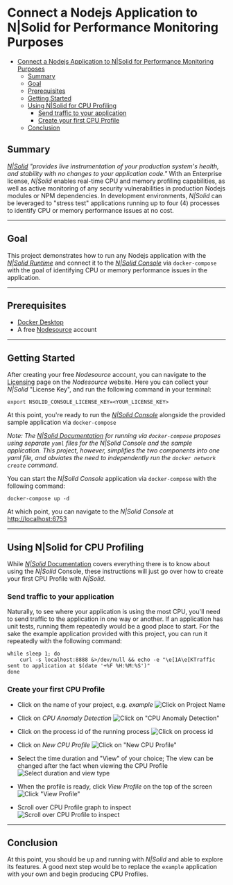 # Connect a Nodejs Application to N|Solid for Performance Monitoring Purposes

- [Connect a Nodejs Application to N|Solid for Performance Monitoring Purposes](#connect-a-nodejs-application-to-nsolid-for-performance-monitoring-purposes)
  - [Summary](#summary)
  - [Goal](#goal)
  - [Prerequisites](#prerequisites)
  - [Getting Started](#getting-started)
  - [Using N|Solid for CPU Profiling](#using-nsolid-for-cpu-profiling)
    - [Send traffic to your application](#send-traffic-to-your-application)
    - [Create your first CPU Profile](#create-your-first-cpu-profile)
  - [Conclusion](#conclusion)

## Summary 

_[N|Solid](https://bit.ly/3YwaMA7)_ _"provides live instrumentation of your production system's health, and stability with no changes to your application code."_ With an Enterprise license, _N|Solid_ enables real-time CPU and memory profiling capabilities, as well as active monitoring of any security vulnerabilities in production Nodejs modules or NPM dependencies. In development environments, _N|Solid_ can be leveraged to "stress test" applications running up to four (4) processes to identify CPU or memory performance issues at no cost. 

---

## Goal 

This project demonstrates how to run any Nodejs application with the _[N|Solid Runtime](https://docs.nodesource.com/nsolid/4.9/docs#nsolid-runtime)_ and connect it to the _[N|Solid Console](https://docs.nodesource.com/nsolid/4.9/docs#nsolid-console)_ via `docker-compose` with the goal of identifying CPU or memory performance issues in the application.

---

## Prerequisites 

* [Docker Desktop](https://www.docker.com/products/docker-desktop/)
* A free [Nodesource](https://accounts.nodesource.com/sign-up) account

---

## Getting Started

After creating your free _Nodesource_ account, you can navigate to the [Licensing](https://accounts.nodesource.com/general) page on the _Nodesource_ website. Here you can collect your _N|Solid_ "License Key", and run the following command in your terminal: 

```
export NSOLID_CONSOLE_LICENSE_KEY=<YOUR_LICENSE_KEY>
```

At this point, you're ready to run the _[N|Solid Console](https://docs.nodesource.com/nsolid/4.9/docs#nsolid-console)_ alongside the provided sample application via `docker-compose`

_Note: The [N|Solid Documentation](https://docs.nodesource.com/nsolid/4.9/docs#docker) for running via `docker-compose` proposes using separate `yaml` files for the N|Solid Console and the sample application. This project, however, simplifies the two components into one yaml file, and obviates the need to independently run the `docker network create` command._

You can start the _N|Solid Console_ application via `docker-compose` with the following command:

```
docker-compose up -d
```

At which point, you can navigate to the _N|Solid Console_ at [http://localhost:6753](http://localhost:6753)

---

## Using N|Solid for CPU Profiling

While [_N|Solid_ Documentation](https://docs.nodesource.com/nsolid/4.9/docs#console-overview) covers everything there is to know about using the _N|Solid_ Console, these instructions will just go over how to create your first CPU Profile with _N|Solid_.

### Send traffic to your application

Naturally, to see where your application is using the most CPU, you'll need to send traffic to the application in one way or another. If an application has unit tests, running them repeatedly would be a good place to start. For the sake the example application provided with this project, you can run it repeatedly with the following command:

```
while sleep 1; do
    curl -s localhost:8888 &>/dev/null && echo -e "\e[1A\e[KTraffic sent to application at $(date '+%F %H:%M:%S')"
done
```

### Create your first CPU Profile

* Click on the name of your project, e.g. _example_
![Click on Project Name](./01.png)

* Click on _CPU Anomaly Detection_
![Click on "CPU Anomaly Detection"](./02.png)

* Click on the process id of the running process
![Click on process id](./03.png)

* Click on _New CPU Profile_
![Click on "New CPU Profile"](./04.png)

* Select the time duration and "View" of your choice; The view can be changed after the fact when viewing the CPU Profile
![Select duration and view type](./05.png)

* When the profile is ready, click _View Profile_ on the top of the screen
![Click "View Profile"](./06.png)

* Scroll over CPU Profile graph to inspect
![Scroll over CPU Profile to inspect](./07.png)

---

## Conclusion

At this point, you should be up and running with _N|Solid_ and able to explore its features. A good next step would be to replace the `example` application with your own and begin producing CPU Profiles. 